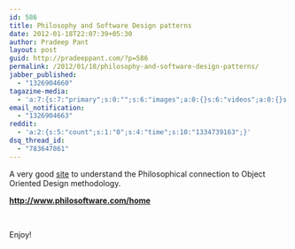 ```yaml
---
id: 586
title: Philosophy and Software Design patterns
date: 2012-01-18T22:07:39+05:30
author: Pradeep Pant
layout: post
guid: http://pradeeppant.com/?p=586
permalink: /2012/01/18/philosophy-and-software-design-patterns/
jabber_published:
  - "1326904660"
tagazine-media:
  - 'a:7:{s:7:"primary";s:0:"";s:6:"images";a:0:{}s:6:"videos";a:0:{}s:11:"image_count";s:1:"0";s:6:"author";s:7:"1995146";s:7:"blog_id";s:7:"1919664";s:9:"mod_stamp";s:19:"2012-01-18 16:37:39";}'
email_notification:
  - "1326904663"
reddit:
  - 'a:2:{s:5:"count";s:1:"0";s:4:"time";s:10:"1334739163";}'
dsq_thread_id:
  - "783647861"
---
```

A very good [site](http://www.philosoftware.com/home) to understand the Philosophical connection to Object Oriented Design methodology.

<span style="color:#993300;"><strong>http://www.philosoftware.com/home</strong></span>

&nbsp;

Enjoy!